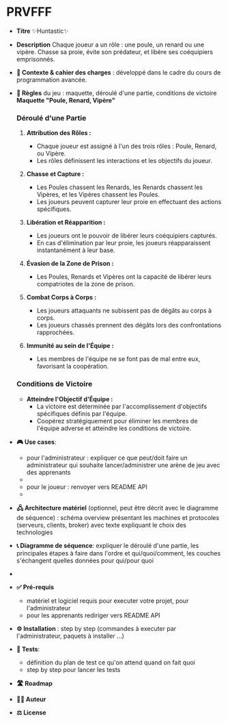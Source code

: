 # PRVFFF
- **Titre** ✨Huntastic✨
- **Description** Chaque joueur a un rôle : une poule, un renard ou une vipère. Chasse sa proie, évite son prédateur, et libère ses coéquipiers emprisonnés.
  
- **🎯 Contexte & cahier des charges** : développé dans le cadre du cours de programmation avancée.
- **🎲 Règles** du jeu : maquette, déroulé d'une partie, conditions de victoire
      **Maquette "Poule, Renard, Vipère"**

    ### Déroulé d'une Partie
    
    1. **Attribution des Rôles :**
       - Chaque joueur est assigné à l'un des trois rôles : Poule, Renard, ou Vipère.
       - Les rôles définissent les interactions et les objectifs du joueur.
    
    2. **Chasse et Capture :**
       - Les Poules chassent les Renards, les Renards chassent les Vipères, et les Vipères chassent les Poules.
       - Les joueurs peuvent capturer leur proie en effectuant des actions spécifiques.
    
    3. **Libération et Réapparition :**
       - Les joueurs ont le pouvoir de libérer leurs coéquipiers capturés.
       - En cas d'élimination par leur proie, les joueurs réapparaissent instantanément à leur base.
    
    4. **Évasion de la Zone de Prison :**
       - Les Poules, Renards et Vipères ont la capacité de libérer leurs compatriotes de la zone de prison.
    
    5. **Combat Corps à Corps :**
       - Les joueurs attaquants ne subissent pas de dégâts au corps à corps.
       - Les joueurs chassés prennent des dégâts lors des confrontations rapprochées.
    
    6. **Immunité au sein de l'Équipe :**
       - Les membres de l'équipe ne se font pas de mal entre eux, favorisant la coopération.
    
    ### Conditions de Victoire
    
    - **Atteindre l'Objectif d'Équipe :**
       - La victoire est déterminée par l'accomplissement d'objectifs spécifiques définis par l'équipe.
       - Coopérez stratégiquement pour éliminer les membres de l'équipe adverse et atteindre les conditions de victoire.

- **🎮 Use cases**: 
    - pour l'administrateur : expliquer ce que peut/doit faire un administrateur qui souhaite lancer/administrer une arène de jeu avec des apprenants
    - 
    - pour le joueur : renvoyer vers README API
    - 
      
- **🖧 Architecture matériel** (optionnel, peut être décrit avec le diagramme de séquence) : schéma overview présentant les machines et protocoles (serveurs, clients, broker) avec texte expliquant le choix des technologies 
- **📞 Diagramme de séquence**: expliquer le déroulé d'une partie, les principales étapes à faire dans l'ordre et qui/quoi/comment, les couches s'échangent quelles données pour qui/pour quoi
- 
- **✅ Pré-requis** 
    - matériel et logiciel requis pour executer votre projet, pour l'administrateur 
    - pour les apprenants rediriger vers README API
- **⚙️ Installation** : step by step (commandes à executer par l'administrateur, paquets à installer ...)
- **🧪 Tests**: 
    - définition du plan de test ce qu'on attend quand on fait quoi 
    - step by step pour lancer les tests
- **🛣️ Roadmap**
- **🧑‍💻 Auteur**
- **⚖️ License**

